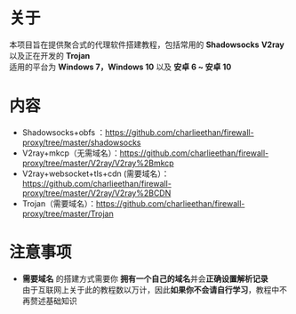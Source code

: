 # 关于
本项目旨在提供聚合式的代理软件搭建教程，包括常用的 **Shadowsocks** **V2ray** 以及正在开发的 **Trojan**  
适用的平台为 **Windows 7，Windows 10** 以及 **安卓 6 ~ 安卓 10**
# 内容
- Shadowsocks+obfs ：https://github.com/charlieethan/firewall-proxy/tree/master/shadowsocks  
- V2ray+mkcp（无需域名）：https://github.com/charlieethan/firewall-proxy/tree/master/V2ray/V2ray%2Bmkcp  
- V2ray+websocket+tls+cdn (需要域名）：https://github.com/charlieethan/firewall-proxy/tree/master/V2ray/V2ray%2BCDN
- Trojan（需要域名）：https://github.com/charlieethan/firewall-proxy/tree/master/Trojan
# 注意事项
- **需要域名** 的搭建方式需要你 **拥有一个自己的域名**并会**正确设置解析记录**     
由于互联网上关于此的教程数以万计，因此**如果你不会请自行学习**，教程中不再赘述基础知识
